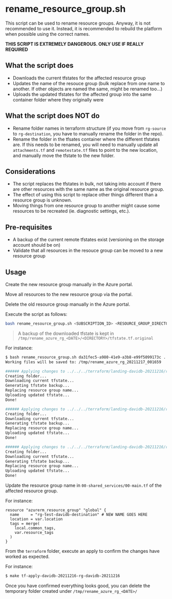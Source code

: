# rename_resource_group.sh

This script can be used to rename resource groups. Anyway, it is not recommended to use it. Instead, it is recommended to rebuild the platform when possible using the correct names.

**THIS SCRIPT IS EXTREMELY DANGEROUS. ONLY USE IF REALLY REQUIRED**

## What the script does

* Downloads the current tfstates for the affected resource group
* Updates the name of the resouce group (bulk replace from one name to another. If other objects are named the same, might be renamed too...)
* Uploads the updated tfstates for the affected group into the same container folder where they originally were

## What the script does **NOT** do

* Rename folder names in terraform structure (if you move from `rg-source` to `rg-destination`, you have to manually rename the folder in the repo).
* Rename the folder in the tfsates container where the different tfstates are. If this needs to be renamed, you will need to manually update all `attachments.tf` and `remotestate.tf` files to point to the new location, and manually move the tfstate to the new folder.

## Considerations

* The script replaces the tfstates in bulk, not taking into account if there are other resources with the same name as the original resource group.
* The effect of using this script to replace other things different than a resource group is unknown.
* Moving things from one resource group to another might cause some resources to be recreated (ie. diagnostic settings, etc.).

## Pre-requisites

* A backup of the current remote tfstates exist (versioning on the storage account should be on)
* Validate that all resources in the resouce group can be moved to a new resource group

## Usage

Create the new resource group manually in the Azure portal.

Move all resources to the new resource group via the portal.

Delete the old resource group manually in the Azure portal.

Execute the script as follows:

```bash
bash rename_resource_group.sh <SUBSCRIPTION_ID> <RESOURCE_GROUP_DIRECTORY> <ORIGINAL_RG_NAME> <NEW_RG_NAME>
```

> A backup of the downloaded tfstate is kept in `/tmp/rename_azure_rg_<DATE>/<DIRECTORY>/tfstate.tf.original`

For instance:
```bash
$ bash rename_resource_group.sh da31fec5-a980-41e9-a3b8-e99f5099173c ../../../terraform/landing-davidb-20211216/rg-davidb-20211216/ rg-test-davidb-source rg-test-davidb-destination
Working files will be saved to: /tmp/rename_azure_rg_20211217_001659

###### Applying changes to ../../../terraform/landing-davidb-20211216/rg-davidb-20211216/00-shared_services ######
Creating folder...
Downloading current tfstate...
Generating tfstate backup...
Replacing resource group name...
Uploading updated tfstate...
Done!

###### Applying changes to ../../../terraform/landing-davidb-20211216/rg-davidb-20211216/01-virtual_network ######
Creating folder...
Downloading current tfstate...
Generating tfstate backup...
Replacing resource group name...
Uploading updated tfstate...
Done!

###### Applying changes to ../../../terraform/landing-davidb-20211216/rg-davidb-20211216/10-virtual_machine ######
Creating folder...
Downloading current tfstate...
Generating tfstate backup...
Replacing resource group name...
Uploading updated tfstate...
Done!

```

Update the resource group name in `00-shared_services/00-main.tf` of the affected resource group.

For instance:

```hcl
resource "azurerm_resource_group" "global" {
  name     = "rg-test-davidb-destination" # NEW NAME GOES HERE
  location = var.location
  tags = merge(
    local.common_tags,
    var.resource_tags
  )
}
```

From the `terraform` folder, execute an apply to confirm the changes have worked as expected.

For instance:

```bash
$ make tf-apply-davidb-20211216-rg-davidb-20211216
```

Once you have confirmed everything looks good, you can delete the temporary folder created under `/tmp/rename_azure_rg_<DATE>/`


